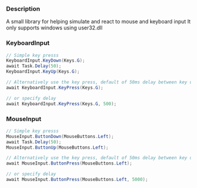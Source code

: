 ### Description
A small library for helping simulate and react to mouse and keyboard input
It only supports windows using user32.dll


### KeyboardInput
```cs
// Simple key presss
KeyboardInput.KeyDown(Keys.G);
await Task.Delay(50);
KeyboardInput.KeyUp(Keys.G);

// Alternatively use the key press, default of 50ms delay between key up and key down
await KeyboardInput.KeyPress(Keys.G);

// or specify delay
await KeyboardInput.KeyPress(Keys.G, 500);
```

### MouseInput
```cs
// Simple key presss
MouseInput.ButtonDown(MouseButtons.Left);
await Task.Delay(50);
MouseInput.ButtonUp(MouseButtons.Left);

// Alternatively use the key press, default of 50ms delay between key up and key down
await MouseInput.ButtonPress(MouseButtons.Left);

// or specify delay
await MouseInput.ButtonPress(MouseButtons.Left, 5000);
```